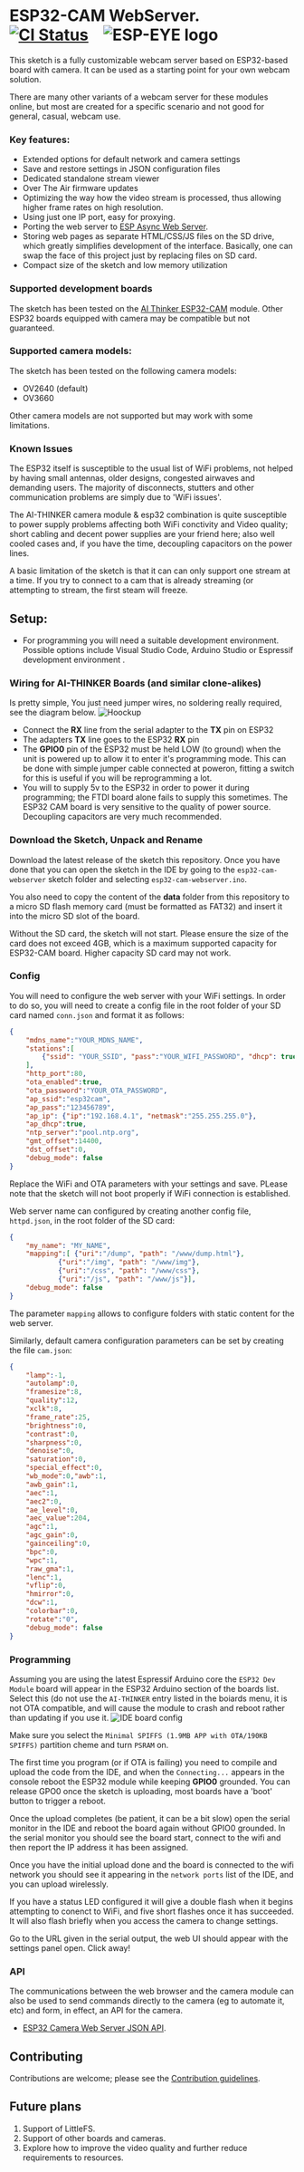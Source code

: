 # ESP32-CAM WebServer. &nbsp;&nbsp;&nbsp; <span title="Master branch build status">[![CI Status](https://travis-ci.com/easytarget/esp32-cam-webserver.svg?branch=master)](https://travis-ci.com/github/easytarget/esp32-cam-webserver)</span> &nbsp;&nbsp; <span title="ESP EYE">![ESP-EYE logo](Docs/logo.svg)</span>

This sketch is a fully customizable webcam server based on ESP32-based board with camera. 
It can be used as a starting point for your own webcam solution. 

There are many other variants of a webcam server for these modules online, 
but most are created for a specific scenario and not good for general, casual, 
webcam use.

### Key features: ###
* Extended options for default network and camera settings
* Save and restore settings in JSON configuration files
* Dedicated standalone stream viewer
* Over The Air firmware updates
* Optimizing the way how the video stream is processed, thus allowing higher frame rates on high resolution.
* Using just one IP port, easy for proxying. 
* Porting the web server to [ESP Async Web Server](https://github.com/me-no-dev/ESPAsyncWebServer). 
* Storing web pages as separate HTML/CSS/JS files on the SD drive, which greatly simplifies development of the interface. Basically, one can swap the face of this project just by replacing files on SD card. 
* Compact size of the sketch and low memory utilization
  
### Supported development boards ###
The sketch has been tested on the [AI Thinker ESP32-CAM](https://github.com/raphaelbs/esp32-cam-ai-thinker/blob/master/assets/ESP32-CAM_Product_Specification.pdf) 
module. Other ESP32 boards equipped with camera may be compatible but not guaranteed.

### Supported camera models:
The sketch has been tested on the following camera models:

* OV2640 (default)
* OV3660

Other camera models are not supported but may work with some limitations. 

### Known Issues

The ESP32 itself is susceptible to the usual list of WiFi problems, not helped by having 
small antennas, older designs, congested airwaves and demanding users. The majority of 
disconnects, stutters and other communication problems are simply due to 'WiFi issues'. 

The AI-THINKER camera module & esp32 combination is quite susceptible to power supply 
problems affecting both WiFi conctivity and Video quality; short cabling and decent 
power supplies are your friend here; also well cooled cases and, if you have the time, 
decoupling capacitors on the power lines.

A basic limitation of the sketch is that it can can only support one stream at a time. 
If you try to connect to a cam that is already streaming (or attempting to stream, 
the first steam will freeze. 

## Setup:

* For programming you will need a suitable development environment. Possible options
  include Visual Studio Code, Arduino Studio or Espressif development environment .

### Wiring for AI-THINKER Boards (and similar clone-alikes)

Is pretty simple, You just need jumper wires, no soldering really required, see the diagram below.
![Hoockup](Docs/hookup.png)
* Connect the **RX** line from the serial adapter to the **TX** pin on ESP32
* The adapters **TX** line goes to the ESP32 **RX** pin
* The **GPIO0** pin of the ESP32 must be held LOW (to ground) when the unit is 
  powered up to allow it to enter it's programming mode. This can be done with simple 
  jumper cable connected at poweron, fitting a switch for this is useful if you 
  will be reprogramming a lot.
* You will to supply 5v to the ESP32 in order to power it during programming; the FTDI 
  board alone fails to supply this sometimes. The ESP32 CAM board is very sensitive 
  to the quality of power source. Decoupling capacitors are very much recommended.

### Download the Sketch, Unpack and Rename
Download the latest release of the sketch this repository. Once you have done that you 
can open the sketch in the IDE by going to the `esp32-cam-webserver` sketch folder and 
selecting `esp32-cam-webserver.ino`.

You also need to copy the content of the **data** folder from this repository to a micro 
SD flash memory card (must be formatted as FAT32) and insert it into the micro SD slot of 
the board. 

Without the SD card, the sketch will not start. Please ensure the size of the card does 
not exceed 4GB, which is a maximum supported capacity for ESP32-CAM board. 
Higher capacity SD card may not work.

### Config

You will need to configure the web server with your WiFi settings. In order to do so,
you will need to create a config file in the root folder of your SD card named `conn.json`
and format it as follows:

```json
{   
    "mdns_name":"YOUR_MDNS_NAME",
    "stations":[
        {"ssid": "YOUR_SSID", "pass":"YOUR_WIFI_PASSWORD", "dhcp": true}
    ],
    "http_port":80,
    "ota_enabled":true,
    "ota_password":"YOUR_OTA_PASSWORD",
    "ap_ssid":"esp32cam",
    "ap_pass":"123456789",
    "ap_ip": {"ip":"192.168.4.1", "netmask":"255.255.255.0"},
    "ap_dhcp":true,
    "ntp_server":"pool.ntp.org",
    "gmt_offset":14400,
    "dst_offset":0,
    "debug_mode": false
}
```
Replace the WiFi and OTA parameters with your settings and save. PLease note that the sketch
will not boot properly if WiFi connection is established.

Web server name can configured by creating another config file, `httpd.json`, in the root
folder of the SD card:

```json
{
    "my_name": "MY_NAME",
    "mapping":[ {"uri":"/dump", "path": "/www/dump.html"},
            {"uri":"/img", "path": "/www/img"},
            {"uri":"/css", "path": "/www/css"},
            {"uri":"/js", "path": "/www/js"}],
    "debug_mode": false
}
```

The parameter `mapping` allows to configure folders with static content for the web server. 

Similarly, default camera configuration parameters can be set by creating the file `cam.json`:

```json
{   
    "lamp":-1,
    "autolamp":0,
    "framesize":8,
    "quality":12,
    "xclk":8,
    "frame_rate":25,
    "brightness":0,
    "contrast":0,
    "sharpness":0,
    "denoise":0,
    "saturation":0,
    "special_effect":0,
    "wb_mode":0,"awb":1,
    "awb_gain":1,
    "aec":1,
    "aec2":0,
    "ae_level":0,
    "aec_value":204,
    "agc":1,
    "agc_gain":0,
    "gainceiling":0,
    "bpc":0,
    "wpc":1,
    "raw_gma":1,
    "lenc":1,
    "vflip":0,
    "hmirror":0,
    "dcw":1,
    "colorbar":0,
    "rotate":"0", 
    "debug_mode": false
}
```

### Programming

Assuming you are using the latest Espressif Arduino core the `ESP32 Dev Module` board 
will appear in the ESP32 Arduino section of the boards list. Select this (do not use 
the `AI-THINKER` entry listed in the boiards menu, it is not OTA compatible, and will 
cause the module to crash and reboot rather than updating if you use it.
![IDE board config](Docs/ota-board-selection.png)

Make sure you select the `Minimal SPIFFS (1.9MB APP with OTA/190KB SPIFFS)` partition 
cheme and turn `PSRAM` on.

The first time you program (or if OTA is failing) you need to compile and upload the 
code from the IDE, and when the `Connecting...` appears in the console reboot the ESP32 
module while keeping **GPIO0** grounded. You can release GPO0 once the sketch is 
uploading, most boards have a 'boot' button to trigger a reboot.

Once the upload completes (be patient, it can be a bit slow) open the serial monitor 
in the IDE and reboot the board again without GPIO0 grounded. In the serial monitor 
you should see the board start, connect to the wifi and then report the IP address 
it has been assigned.

Once you have the initial upload done and the board is connected to the wifi network 
you should see it appearing in the `network ports` list of the IDE, and you can upload 
wirelessly.

If you have a status LED configured it will give a double flash when it begins 
attempting to conenct to WiFi, and five short flashes once it has succeeded. It will 
also flash briefly when you access the camera to change settings.

Go to the URL given in the serial output, the web UI should appear with the settings 
panel open. Click away!

### API
The communications between the web browser and the camera module can also be used to 
send commands directly to the camera (eg to automate it, etc) and form, in effect, 
an API for the camera.
* [ESP32 Camera Web Server JSON API](API.md).

## Contributing

Contributions are welcome; please see the [Contribution guidelines](CONTRIBUTING.md).

## Future plans

1. Support of LittleFS. 
3. Support of other boards and cameras.
4. Explore how to improve the video quality and further reduce requirements to resources.

